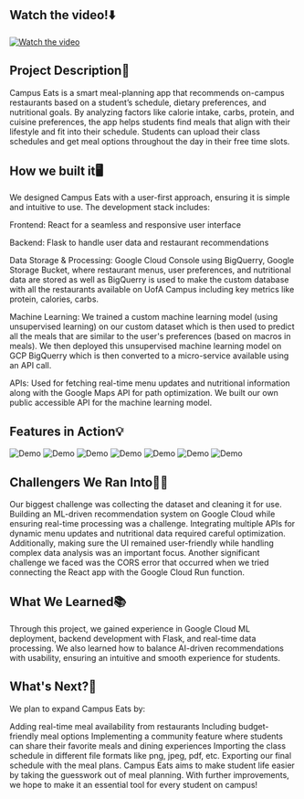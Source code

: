 ## Watch the video!⬇️
[![Watch the video](https://d112y698adiu2z.cloudfront.net/photos/production/software_photos/003/276/696/datas/original.png)](https://www.youtube.com/watch?v=VqelYIgPDbM&t=1s)

## Project Description🚀

Campus Eats is a smart meal-planning app that recommends on-campus restaurants based on a student’s schedule, dietary preferences, and nutritional goals. By analyzing factors like calorie intake, carbs, protein, and cuisine preferences, the app helps students find meals that align with their lifestyle and fit into their schedule. Students can upload their class schedules and get meal options throughout the day in their free time slots.

## How we built it🖥️

We designed Campus Eats with a user-first approach, ensuring it is simple and intuitive to use. The development stack includes:

Frontend: React for a seamless and responsive user interface

Backend: Flask to handle user data and restaurant recommendations

Data Storage & Processing: Google Cloud Console using BigQuerry, Google Storage Bucket, where restaurant menus, user preferences, and nutritional data are stored as well as BigQuerry is used to make the custom database with all the restaurants available on UofA Campus including key metrics like protein, calories, carbs.

Machine Learning: We trained a custom machine learning model (using unsupervised learning) on our custom dataset which is then used to predict all the meals that are similar to the user's preferences (based on macros in meals). We then deployed this unsupervised machine learning model on GCP BigQuerry which is then converted to a micro-service available using an API call.

APIs: Used for fetching real-time menu updates and nutritional information along with the Google Maps API for path optimization. We built our own public accessible API for the machine learning model.

## Features in Action💡

<img src="https://d112y698adiu2z.cloudfront.net/photos/production/software_photos/003/276/696/datas/original.png" alt="Demo"/>
<img src="https://d112y698adiu2z.cloudfront.net/photos/production/software_photos/003/276/906/datas/original.png" alt="Demo"/>
<img src="https://d112y698adiu2z.cloudfront.net/photos/production/software_photos/003/276/909/datas/original.png" alt="Demo"/>
<img src="https://d112y698adiu2z.cloudfront.net/photos/production/software_photos/003/276/914/datas/original.png" alt="Demo"/>
<img src="https://d112y698adiu2z.cloudfront.net/photos/production/software_photos/003/276/921/datas/original.png" alt="Demo"/>
<img src="https://d112y698adiu2z.cloudfront.net/photos/production/software_photos/003/276/918/datas/original.png" alt="Demo"/>
<img src="https://d112y698adiu2z.cloudfront.net/photos/production/software_photos/003/276/926/datas/original.png" alt="Demo"/>

## Challengers We Ran Into🧗‍♀️

Our biggest challenge was collecting the dataset and cleaning it for use. Building an ML-driven recommendation system on Google Cloud while ensuring real-time processing was a challenge. Integrating multiple APIs for dynamic menu updates and nutritional data required careful optimization. Additionally, making sure the UI remained user-friendly while handling complex data analysis was an important focus. Another significant challenge we faced was the CORS error that occurred when we tried connecting the React app with the Google Cloud Run function.

## What We Learned📚

Through this project, we gained experience in Google Cloud ML deployment, backend development with Flask, and real-time data processing. We also learned how to balance AI-driven recommendations with usability, ensuring an intuitive and smooth experience for students.

## What's Next?🔮
We plan to expand Campus Eats by:

Adding real-time meal availability from restaurants
Including budget-friendly meal options
Implementing a community feature where students can share their favorite meals and dining experiences
Importing the class schedule in different file formats like png, jpeg, pdf, etc.
Exporting our final schedule with the meal plans.
Campus Eats aims to make student life easier by taking the guesswork out of meal planning. With further improvements, we hope to make it an essential tool for every student on campus!

